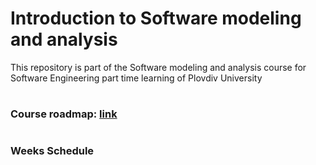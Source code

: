 # Introduction to Software modeling and analysis
This repository is part of the Software modeling and analysis course for Software Engineering part time learning of Plovdiv University


#
### Course roadmap: [link](https://github.com/pkyurkchiev/web-programming-biel/blob/master/documentations/roadmap-sma.mup.png)


#
### Weeks Schedule
